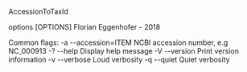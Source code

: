 AccessionToTaxId

options [OPTIONS]
  Florian Eggenhofer - 2018

Common flags:
  -a --accession=ITEM  NCBI accession number, e.g NC_000913
  -? --help            Display help message
  -V --version         Print version information
  -v --verbose         Loud verbosity
  -q --quiet           Quiet verbosity

